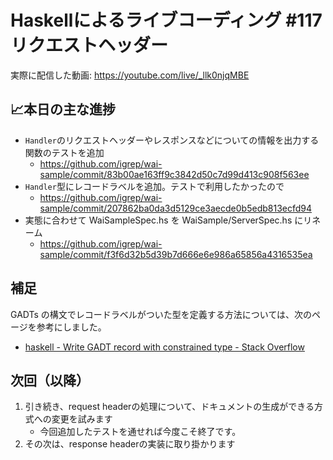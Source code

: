 # Haskellによるライブコーディング #117 リクエストヘッダー

実際に配信した動画: <https://youtube.com/live/_llk0njqMBE>

## 📈本日の主な進捗

- `Handler`のリクエストヘッダーやレスポンスなどについての情報を出力する関数のテストを追加
    - <https://github.com/igrep/wai-sample/commit/83b00ae163ff9c3842d50c7d99d413c908f563ee>
- `Handler`型にレコードラベルを追加。テストで利用したかったので
    - <https://github.com/igrep/wai-sample/commit/207862ba0da3d5129ce3aecde0b5edb813ecfd94>
- 実態に合わせて WaiSampleSpec.hs を WaiSample/ServerSpec.hs にリネーム
    - <https://github.com/igrep/wai-sample/commit/f3f6d32b5d39b7d666e6e986a65856a4316535ea>

## 補足

GADTs の構文でレコードラベルがついた型を定義する方法については、次のページを参考にしました。

- [haskell - Write GADT record with constrained type - Stack Overflow](https://stackoverflow.com/questions/21505975/write-gadt-record-with-constrained-type)

## 次回（以降）

1. 引き続き、request headerの処理について、ドキュメントの生成ができる方式への変更を試みます
    - 今回追加したテストを通せれば今度こそ終了です。
1. その次は、response headerの実装に取り掛かります
